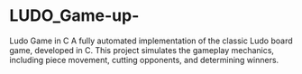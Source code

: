 # LUDO_Game-up-
Ludo Game in C A fully automated implementation of the classic Ludo board game, developed in C. This project simulates the gameplay mechanics, including piece movement, cutting opponents, and determining winners.
